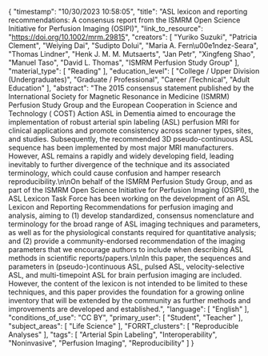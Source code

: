 {
    "timestamp": "10/30/2023 10:58:05",
    "title": "ASL lexicon and reporting recommendations: A consensus report from the ISMRM Open Science Initiative for Perfusion Imaging (OSIPI)",
    "link_to_resource": "https://doi.org/10.1002/mrm.29815",
    "creators": [
        "Yuriko Suzuki",
        "Patricia Clement",
        "Weiying Dai",
        "Sudipto Dolui",
        "Maria A. Fern\u00e1ndez-Seara",
        "Thomas Lindner",
        "Henk J. M. M. Mutsaerts",
        "Jan Petr",
        "Xingfeng Shao",
        "Manuel Taso",
        "David L. Thomas",
        "ISMRM Perfusion Study Group"
    ],
    "material_type": [
        "Reading"
    ],
    "education_level": [
        "College / Upper Division (Undergraduates)",
        "Graduate / Professional",
        "Career /Technical",
        "Adult Education"
    ],
    "abstract": "The 2015 consensus statement published by the International Society for Magnetic Resonance in Medicine (ISMRM) Perfusion Study Group and the European Cooperation in Science and Technology ( COST) Action ASL in Dementia aimed to encourage the implementation of robust arterial spin labeling (ASL) perfusion MRI for clinical applications and promote consistency across scanner types, sites, and studies. Subsequently, the recommended 3D pseudo-continuous ASL sequence has been implemented by most major MRI manufacturers. However, ASL remains a rapidly and widely developing field, leading inevitably to further divergence of the technique and its associated terminology, which could cause confusion and hamper research reproducibility.\n\nOn behalf of the ISMRM Perfusion Study Group, and as part of the ISMRM Open Science Initiative for Perfusion Imaging (OSIPI), the ASL Lexicon Task Force has been working on the development of an ASL Lexicon and Reporting Recommendations for perfusion imaging and analysis, aiming to (1) develop standardized, consensus nomenclature and terminology for the broad range of ASL imaging techniques and parameters, as well as for the physiological constants required for quantitative analysis; and (2) provide a community-endorsed recommendation of the imaging parameters that we encourage authors to include when describing ASL methods in scientific reports/papers.\n\nIn this paper, the sequences and parameters in (pseudo-)continuous ASL, pulsed ASL, velocity-selective ASL, and multi-timepoint ASL for brain perfusion imaging are included. However, the content of the lexicon is not intended to be limited to these techniques, and this paper provides the foundation for a growing online inventory that will be extended by the community as further methods and improvements are developed and established.",
    "language": [
        "English"
    ],
    "conditions_of_use": "CC BY",
    "primary_user": [
        "Student",
        "Teacher"
    ],
    "subject_areas": [
        "Life Science"
    ],
    "FORRT_clusters": [
        "Reproducible Analyses"
    ],
    "tags": [
        "Arterial Spin Labeling",
        "Interoperability",
        "Noninvasive",
        "Perfusion Imaging",
        "Reproducibility"
    ]
}